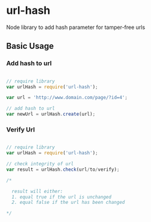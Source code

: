 # url-hash
Node library to add hash parameter for tamper-free urls

## Basic Usage

### Add hash to url

```js

// require library
var urlHash = require('url-hash');

var url = 'http://www.domain.com/page/?id=4';

// add hash to url
var newUrl = urlHash.create(url);

```

### Verify Url

```js

// require library
var urlHash = require('url-hash');

// check integrity of url
var result = urlHash.check(url/to/verify);

/*

  result will either:
  1. equal true if the url is unchanged
  2. equal false if the url has been changed

*/
```
